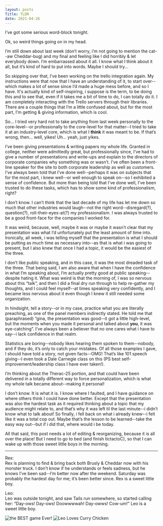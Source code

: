 ```yaml
---
layout: posts
Title: TLDR
date: 2021-04-26
---
```


I’ve got some serious word-block tonight.  

Ok, so weird things going on in my head.  

I’m still down about last week (don’t worry, i’m not going to mention the cat--aw Cheddar-bug) and my final and feeling like I did horribly & let everybody down.  I’m embarrassed about it all.  I know what I think about it all, but it’s kind of hard to put into words.  Maybe I should try...

So skipping over that, I’ve been working on the trello integration again.  My instructions were that now that I have an understanding of it, to start over--which makes a lot of sense since I’d made a huge mess before, and so I have.  It's actually kind of self-inspiring, i suppose is the term, to be doing this and to see that, even if it takes me a bit of time to do, I can totally do it.  I am completely interacting with the Trello servers through their libraries.  There are a couple things that I’m a little confused about, but for the most part, I’m getting & giving information, which is cool.  

So... I tried very hard not to take anything from last week personally to the core-level--or professionally to the core-level for that matter--I tried to take it at an industry-level core, which is what I **think** it was meant to be.  If that’s wrong, then… well, yikes! Uh… yeah, just yikes.  

I’ve been giving presentations & writing papers my whole life.  Granted in college, neither were admittedly great, but professionally since, I’ve had to give a number of presentations and write-ups and explain to the directors of corporate companies why something was or wasn’t.  I’ve often been a front-line speaker for the site to both corporate leadership as well as customers.  I’ve always been told that I’ve done well--perhaps it was on subjects that for the most part, i knew well--or well enough to speak on--so I exhibited a sense of confidence.   But more than being told that I’ve done well, I’ve been trusted to do these tasks, which has to show some kind of professionalism, right?

I don’t know.  I can’t think that the last decade of my life has let me down so much that other industries would laugh--not the right word--disregard(?), question(?), roll-their-eyes-at(?) my professionalism.  I was always trusted to be a good front-face for the companies I worked for.  

It was weird, because, well, maybe it was or maybe it wasn’t clear that my presentation was what I’d unfortunately put the least amount of time into.  Ironically, all week, i was telling myself that the presentation is what I should be putting as much time as necessary into--as that is what i was going to present, but I also knew that once I had a topic, it would be the easiest of the three.  

I don’t like public speaking, and in this case, it was the most dreaded task of the three.  That being said, I am also aware that when I have the confidence in what I’m speaking about, I’m actually pretty good at public speaking--despite hating it.  What was weird is that the morning of, I was so nervous about this “talk”, and then I did a final dry run through to help re-gather my thoughts, and I could feel myself--at times speaking very confidently, and I became less nervous about it even though I knew it still needed some organization.  

In hindsight, tell a story--or in my case, practice what you are literally preaching, as one of the panel members indirectly stated.  He told me that (paraphrased) “gina, the presentation was good--it got a little high-level, but the moments when you made it personal and talked about **you**, it was eye-catching”.  I’ve always been a believer that no one cares what i have to say--i lack confidence in that realm.  

Statistics are boring--nobody likes hearing them spoken to them--nobody, and if they do, it’s only to catch your mistakes.  Of all those examples I gave, I should have told a story, not given facts--OMG! That’s like 101 speech giving--I even took a Dale Carnegie class on this (PS best self-improvement/leadership class I have ever taken!). 

I’m thinking about the Therac-25 portion, and that could have been delivered in a totally different way to force personalization, which is what my whole talk became about--making it personal!

I don’t know.  It is what it is.  I know where I faulted, and I have guidance on where others think I could have done better. Except that the presentation was also the hardest task as it required thinking about a topic that my audience might relate to, and that’s why it was left til the last minute--i didn’t know what to talk about!  So finally, i fell back on what i already knew--i felt like it was a total cop out.  Maybe that’s the lesson to be learned--take the easy way out--but if i did that, where would i be today.

All that said, this post needs a lot of editing & reorganizing, because it is all over the place!  But  I need to go to bed (and finish tictactoC), so that I can wake up with those sweet little boys in the morning. 


***

Rex:  
Rex is planning to find & bring back both Brusly & Cheddar now with his monster truck.  I don’t know if he understands or feels sadness, but he knows I’ve been sad--I’m better now after the weekend.  Saturday was probably the hardest day for me; it’s been better since.  Rex is a sweet little boy.

Leo:  
Leo was outside tonight, and saw Tails run somewhere, so started calling her: “Day-ows!  Day-ows!  Doowwwwah!  Day-owws!  Cow-um!”  Leo is a sweet little boy.

![the BEST game Ever!](https://maniginam.github.io/blog/pics&vids/dontGetOffTheBed.jpeg)
![Leo Loves Curry Chicken](https://maniginam.github.io/blog/pics&vids/curryKisses.jpeg)
